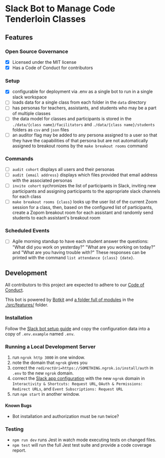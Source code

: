 # Slack Bot to Manage Code Tenderloin Classes

## Features

### Open Source Governance

- [x] Licensed under the MIT license
- [x] Has a Code of Conduct for contributors

### Setup
- [x] configurable for deployment via .env as a single bot to run in a single slack workspace
- [ ] loads data for a single class from each folder in the `data` directory
- [ ] has personas for teachers, assistants, and students who may be a part of multiple classes
- [ ] the data model for classes and participants is stored in the `./data/{class name}/facilitators` and `./data/{class name}/students` folders as `csv` and `json` files
- [ ] an auditor flag may be added to any persona assigned to a user so that they have the capabilities of that persona but are not automatically assigned to breakout rooms by the `make breakout rooms` command

### Commands
- [ ] `audit cohort` displays all users and their personas
- [ ] `audit {email address}` displays which files provided that email address with the associated personas
- [ ] `invite cohort` sychronizes the list of participants in Slack, inviting new participants and assigning participants to the appropriate slack channels for each class
- [ ] `make breakout rooms {class}` looks up the user list of the current Zoom session for a class, then, based on the configured list of participants, create a Zopom breakout room for each assistant and randomly send students to each assistant's breakout room 

### Scheduled Events
- [ ] Agile morning standup to have each student answer the questions: "What did you work on yesterday?" "What are you working on today?" and "What are you having trouble with?"  These responses can be printed with the command `list attendance {class} {date}`.

## Development

All contributors to this project are expected to adhere to our [Code of Conduct](./CODE_OF_CONDUCT.md).

This bot is powered by [Botkit](https://botkit.ai/docs/v4) and [a folder full of modules](https://botkit.ai/docs/v4/core.html#organize-your-bot-code) in the [./src/features/](./src/features/) folder.

### Installation

Follow the [Slack bot setup guide](https://botkit.ai/docs/v4/provisioning/slack-events-api.html) and copy the configuration data into a copy of `.env.example` named `.env`.

### Running a Local Development Server

1. run `ngrok http 3000` in one window.
1. note the domain that `ngrok` gives you
2. correct the `redirectUri=https://SOMETHING.ngrok.io/install/auth` in `.env` to the new `ngrok` domain.
3. correct the [Slack app configuration](https://api.slack.com/apps) with the new `ngrok` domain in `Interactivity & Shortcuts: Request URL`, `OAuth & Permissions: Redirect URLs`, and `Event Subscriptions: Request URL`
3. run `npm start` in another window.

#### Known Bugs

* Bot installation and authorization must be run twice?

### Testing

* `npm run dev` runs Jest in watch mode executing tests on changed files.  
* `npm test` will run the full Jest test suite and provide a code coverage report.